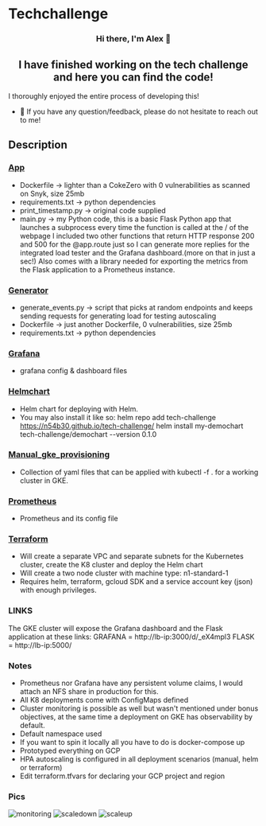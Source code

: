 # Techchallenge

<h3 align="center">
Hi there, I'm Alex</a> 👋
</h3>

<h2 align="center">
I have finished working on the tech challenge and here you can find the code!
</h2> 

I thoroughly enjoyed the entire process of developing this!

- 💬 If you have any question/feedback, please do not hesitate to reach out to me!

## Description

### [App](https://github.com/n54b30/tech-challenge/tree/main/app)

- Dockerfile -> lighter than a CokeZero with 0 vulnerabilities as scanned on Snyk, size 25mb
- requirements.txt -> python dependencies
- print_timestamp.py -> original code supplied 
- main.py -> my Python code, this is a basic Flask Python app that launches a subprocess every time the function is called at the / of the webpage
I included two other functions that return HTTP response 200 and 500 for the @app.route just so I can generate more replies for the integrated load tester and the Grafana dashboard.(more on that in just a sec!)
Also comes with a library needed for exporting the metrics from the Flask application to a Prometheus instance. 

###  [Generator](https://github.com/n54b30/tech-challenge/tree/main/generator)
- generate_events.py -> script that picks at random endpoints and keeps sending requests for generating load for testing autoscaling
- Dockerfile -> just another Dockerfile, 0 vulnerabilities, size 25mb
- requirements.txt -> python dependencies

### [Grafana](https://github.com/n54b30/tech-challenge/tree/main/grafana)
- grafana config & dashboard files

### [Helmchart](https://github.com/n54b30/tech-challenge/tree/main/helmchart)
- Helm chart for deploying with Helm. 
- You may also install it like so:
helm repo add tech-challenge https://n54b30.github.io/tech-challenge/
helm install my-demochart tech-challenge/demochart --version 0.1.0

### [Manual_gke_provisioning](https://github.com/n54b30/tech-challenge/tree/main/manual_gke_provisioning)
- Collection of yaml files that can be applied with kubectl -f . for a working cluster in GKE.

### [Prometheus](https://github.com/n54b30/tech-challenge/tree/main/prometheus)
- Prometheus and its config file

### [Terraform](https://github.com/n54b30/tech-challenge/tree/main/Terraform)
- Will create a separate VPC and separate subnets for the Kubernetes cluster, create the K8 cluster and deploy the Helm chart
- Will create a two node cluster with machine type: n1-standard-1
- Requires helm, terraform, gcloud SDK and a service account key (json) with enough privileges. 


### LINKS
The GKE cluster will expose the Grafana dashboard and the Flask application at these links:
GRAFANA = http://lb-ip:3000/d/_eX4mpl3
FLASK = http://lb-ip:5000/

### Notes
- Prometheus nor Grafana have any persistent volume claims, I would attach an NFS share in production for this. 
- All K8 deployments come with ConfigMaps defined
- Cluster monitoring is possible as well but wasn't mentioned under bonus objectives, at the same time a deployment on GKE has observability by default. 
- Default namespace used
- If you want to spin it locally all you have to do is docker-compose up
- Prototyped everything on GCP
- HPA autoscaling is configured in all deployment scenarios (manual, helm or terraform)
- Edit terraform.tfvars for declaring your GCP project and region


### Pics
![monitoring](https://github.com/n54b30/tech-challenge/assets/57440729/0efcf98f-35cf-4fbb-a478-08f299cc3120)
![scaledown](https://github.com/n54b30/tech-challenge/assets/57440729/eca6cf76-6311-4549-a079-4fe50385b986)
![scaleup](https://github.com/n54b30/tech-challenge/assets/57440729/a616471b-cd7d-4247-8fba-344ee2ff3776)